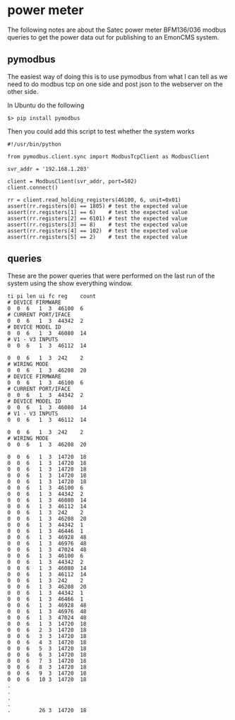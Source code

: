# power meter
The following notes are about the Satec power meter BFM136/036 modbus queries to get the power data out for publishing to an EmonCMS system.

## pymodbus
The easiest way of doing this is to use pymodbus from what I can tell as we need to do modbus tcp on one side and post json to the webserver on the other side.

In Ubuntu do the following
```
$> pip install pymodbus
```
Then you could add this script to test whether the system works
```
#!/usr/bin/python

from pymodbus.client.sync import ModbusTcpClient as ModbusClient

svr_addr = '192.168.1.203'

client = ModbusClient(svr_addr, port=502)
client.connect()

rr = client.read_holding_registers(46100, 6, unit=0x01)
assert(rr.registers[0] == 1805) # test the expected value
assert(rr.registers[1] == 6)    # test the expected value
assert(rr.registers[2] == 6101) # test the expected value
assert(rr.registers[3] == 8)    # test the expected value
assert(rr.registers[4] == 102)  # test the expected value
assert(rr.registers[5] == 2)    # test the expected value
```

## queries
These are the power queries that were performed on the last run of the system using the show everything window.

```
ti pi len ui fc reg    count
# DEVICE FIRMWARE
0  0  6   1  3  46100  6
# CURRENT PORT/IFACE
0  0  6   1  3  44342  2
# DEVICE MODEL ID
0  0  6   1  3  46080  14
# V1 - V3 INPUTS
0  0  6   1  3  46112  14

0  0  6   1  3  242    2
# WIRING MODE
0  0  6   1  3  46208  20
# DEVICE FIRMWARE
0  0  6   1  3  46100  6
# CURRENT PORT/IFACE
0  0  6   1  3  44342  2
# DEVICE MODEL ID
0  0  6   1  3  46080  14
# V1 - V3 INPUTS
0  0  6   1  3  46112  14

0  0  6   1  3  242    2
# WIRING MODE
0  0  6   1  3  46208  20

0  0  6   1  3  14720  18
0  0  6   1  3  14720  18
0  0  6   1  3  14720  18
0  0  6   1  3  14720  18
0  0  6   1  3  14720  18
0  0  6   1  3  46100  6
0  0  6   1  3  44342  2
0  0  6   1  3  46080  14
0  0  6   1  3  46112  14
0  0  6   1  3  242    2
0  0  6   1  3  46208  20
0  0  6   1  3  44342  1
0  0  6   1  3  46446  1
0  0  6   1  3  46928  48
0  0  6   1  3  46976  48
0  0  6   1  3  47024  48
0  0  6   1  3  46100  6
0  0  6   1  3  44342  2
0  0  6   1  3  46080  14
0  0  6   1  3  46112  14
0  0  6   1  3  242    2
0  0  6   1  3  46208  20
0  0  6   1  3  44342  1
0  0  6   1  3  46466  1
0  0  6   1  3  46928  48
0  0  6   1  3  46976  48
0  0  6   1  3  47024  48
0  0  6   1  3  14720  18
0  0  6   2  3  14720  18
0  0  6   3  3  14720  18
0  0  6   4  3  14720  18
0  0  6   5  3  14720  18
0  0  6   6  3  14720  18
0  0  6   7  3  14720  18
0  0  6   8  3  14720  18
0  0  6   9  3  14720  18
0  0  6   10 3  14720  18
.
.
.
.
.         26 3  14720  18
```

